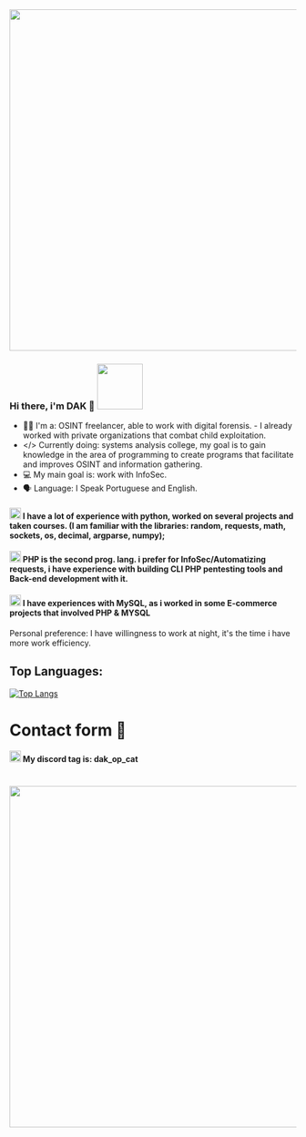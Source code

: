 <img src="https://cdn.discordapp.com/attachments/1177303014034382978/1225929082106286121/0loe47OVCO3okdX26eQAf1toOvbr69KAkCINBxAuj7HUeMD4AACBSYQPednALDRtNBAARAAARAIE8E4GjlSRqoCwiAQDsJ9I2Tg4G4nWLHu0AABEAABEAABEAABEBgcAn8CWGj5ILjJ8EhAAAAAElFTkSuQmCC.png?ex=6622ea6d&is=6610756d&hm=93811ce60657a27d13c0be328b583b76027bd673c739b7703e45ccbef99534c5&" width="600">

### Hi there, i'm DAK 🌙 <img src="https://cdn.discordapp.com/attachments/1177303014034382978/1225918163905155152/360.png?ex=6622e042&is=66106b42&hm=b12ac55175d0833b10ef4488e80a67d90d58c1030e76922923e6ed325c9796cb&" width="80">

- 🔎👤 I'm a: OSINT freelancer, able to work with digital forensis. - I already worked with private organizations that combat child exploitation. 
- </> Currently doing: systems analysis college, my goal is to gain knowledge in the area of ​​programming to create programs that facilitate and improves OSINT and information gathering.
- 💻 My main goal is: work with InfoSec.
- 🗣️ Language: I Speak Portuguese and English.

#### <img src="https://upload.wikimedia.org/wikipedia/commons/thumb/c/c3/Python-logo-notext.svg/1869px-Python-logo-notext.svg.png" width="20">  I have a lot of experience with python, worked on several projects and taken courses. (I am familiar with the libraries: random, requests, math, sockets, os, decimal, argparse, numpy);
#### <img src="https://upload.wikimedia.org/wikipedia/commons/thumb/2/27/PHP-logo.svg/800px-PHP-logo.svg.png" width="20"> PHP is the second prog. lang. i prefer for InfoSec/Automatizing requests, i have experience with building CLI PHP pentesting tools and Back-end development with it.
#### <img src="https://upload.wikimedia.org/wikipedia/labs/8/8e/Mysql_logo.png" width="20"> I have experiences with MySQL, as i worked in some E-commerce projects that involved PHP & MYSQL
Personal preference: I have willingness to work at night, it's the time i have more work efficiency.

## Top Languages:

[![Top Langs](https://github-readme-stats.vercel.app/api/top-langs/?username=dakzinh&layout=compact&theme=tokyonight)](https://github.com/anuraghazra/github-readme-stats)

# Contact form 💬

#### <img src="https://cdn3d.iconscout.com/3d/free/thumb/free-discord-9185430-7516828.png" width="20"> My discord tag is: dak_op_cat

#

<img src="https://cdn.discordapp.com/attachments/1177303014034382978/1225929082106286121/0loe47OVCO3okdX26eQAf1toOvbr69KAkCINBxAuj7HUeMD4AACBSYQPednALDRtNBAARAAARAIE8E4GjlSRqoCwiAQDsJ9I2Tg4G4nWLHu0AABEAABEAABEAABEBgcAn8CWGj5ILjJ8EhAAAAAElFTkSuQmCC.png?ex=6622ea6d&is=6610756d&hm=93811ce60657a27d13c0be328b583b76027bd673c739b7703e45ccbef99534c5&" width="600">
